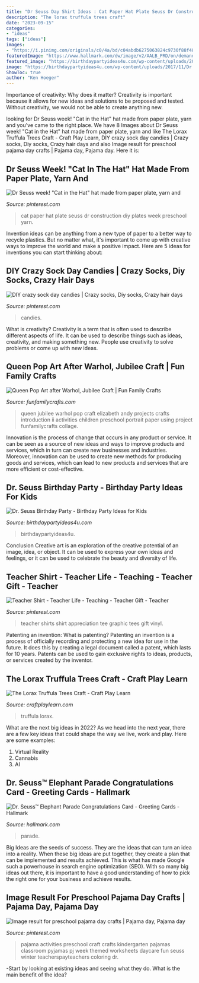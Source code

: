 ```yaml
---
title: "Dr Seuss Day Shirt Ideas : Cat Paper Hat Plate Seuss Dr Construction Diy Plates Week Preschool Yarn"
description: "The lorax truffula trees craft"
date: "2023-09-15"
categories:
- "ideas"
tags: ["ideas"]
images:
- "https://i.pinimg.com/originals/c0/4a/bd/c04abdb6275063824c9730f88f485c10.jpg"
featuredImage: "https://www.hallmark.com/dw/image/v2/AALB_PRD/on/demandware.static/-/Sites-hallmark-master/default/dw3a27dc98/images/finished-goods/products/399M1993/Dr.-Seuss-Elephant-&amp;-Balloons-Congratulations-Card_399M1993_05.jpg?sw=1920"
featured_image: "https://birthdaypartyideas4u.com/wp-content/uploads/2017/11/Dr.-Seuss-Birthday-Party-Centerpieces.jpg"
image: "https://birthdaypartyideas4u.com/wp-content/uploads/2017/11/Dr.-Seuss-Birthday-Party-Centerpieces.jpg"
ShowToc: true
author: "Ken Hoeger"
---
```



Importance of creativity: Why does it matter?
Creativity is important because it allows for new ideas and solutions to be proposed and tested. Without creativity, we would not be able to create anything new.

	

		
looking for Dr Seuss week! &quot;Cat in the Hat&quot; hat made from paper plate, yarn and you've came to the right place. We have 8 Images about Dr Seuss week! &quot;Cat in the Hat&quot; hat made from paper plate, yarn and like The Lorax Truffula Trees Craft - Craft Play Learn, DIY crazy sock day candies | Crazy socks, Diy socks, Crazy hair days and also Image result for preschool pajama day crafts | Pajama day, Pajama day. Here it is:
		
    
## Dr Seuss Week! &quot;Cat In The Hat&quot; Hat Made From Paper Plate, Yarn And

<img loading=lazy src="https://i.pinimg.com/736x/4d/64/4f/4d644f493897c7bfe6a25aa9c9d29889--paper-plates-cat.jpg" onerror="this.onerror=null;this.src='https://tse1.mm.bing.net/th?id=OIP.nZWVDHh4Kt56X87ZkNRxzgHaJ3&amp;pid=15.1';" alt="Dr Seuss week! &quot;Cat in the Hat&quot; hat made from paper plate, yarn and">

_Source: pinterest.com_

>cat paper hat plate seuss dr construction diy plates week preschool yarn. 

	

Invention ideas can be anything from a new type of paper to a better way to recycle plastics. But no matter what, it's important to come up with creative ways to improve the world and make a positive impact. Here are 5 ideas for inventions you can start thinking about: 

    
## DIY Crazy Sock Day Candies | Crazy Socks, Diy Socks, Crazy Hair Days

<img loading=lazy src="https://i.pinimg.com/736x/12/db/43/12db43ea3ad6d7d29202859e6a906696--crazy-socks-crazy-hair.jpg" onerror="this.onerror=null;this.src='https://tse3.mm.bing.net/th?id=OIP.gzYwNlu-4X29FuihM3yOEAHaPJ&amp;pid=15.1';" alt="DIY crazy sock day candies | Crazy socks, Diy socks, Crazy hair days">

_Source: pinterest.com_

>candies. 

	

What is creativity?
Creativity is a term that is often used to describe different aspects of life. It can be used to describe things such as ideas, creativity, and making something new. People use creativity to solve problems or come up with new ideas.

    
## Queen Pop Art After Warhol, Jubilee Craft | Fun Family Crafts

<img loading=lazy src="https://funfamilycrafts.com/wp-content/uploads/2012/05/smudge-on-paint.jpg" onerror="this.onerror=null;this.src='https://tse4.mm.bing.net/th?id=OIP.fFj2VBNMTWLXsc12WbgTUAHaLJ&amp;pid=15.1';" alt="Queen Pop Art after Warhol, Jubilee Craft | Fun Family Crafts">

_Source: funfamilycrafts.com_

>queen jubilee warhol pop craft elizabeth andy projects crafts introduction ii activities children preschool portrait paper using project funfamilycrafts collage. 

	

Innovation is the process of change that occurs in any product or service. It can be seen as a source of new ideas and ways to improve products and services, which in turn can create new businesses and industries. Moreover, innovation can be used to create new methods for producing goods and services, which can lead to new products and services that are more efficient or cost-effective.

    
## Dr. Seuss Birthday Party - Birthday Party Ideas For Kids

<img loading=lazy src="https://birthdaypartyideas4u.com/wp-content/uploads/2017/11/Dr.-Seuss-Birthday-Party-Centerpieces.jpg" onerror="this.onerror=null;this.src='https://tse3.mm.bing.net/th?id=OIP.YCx_4ZY8qqf0ILDfX29b_AHaHa&amp;pid=15.1';" alt="Dr. Seuss Birthday Party - Birthday Party Ideas for Kids">

_Source: birthdaypartyideas4u.com_

>birthdaypartyideas4u. 

	

Conclusion
Creative art is an exploration of the creative potential of an image, idea, or object. It can be used to express your own ideas and feelings, or it can be used to celebrate the beauty and diversity of life.

    
## Teacher Shirt - Teacher Life - Teaching - Teacher Gift - Teacher

<img loading=lazy src="https://i.pinimg.com/originals/c0/4a/bd/c04abdb6275063824c9730f88f485c10.jpg" onerror="this.onerror=null;this.src='https://tse2.mm.bing.net/th?id=OIP.4Th_Wi7cuHtAmlBkUb_WGgHaJ4&amp;pid=15.1';" alt="Teacher Shirt - Teacher Life - Teaching - Teacher Gift - Teacher">

_Source: pinterest.com_

>teacher shirts shirt appreciation tee graphic tees gift vinyl. 

	

Patenting an invention: What is patenting?
Patenting an invention is a process of officially recording and protecting a new idea for use in the future. It does this by creating a legal document called a patent, which lasts for 10 years. Patents can be used to gain exclusive rights to ideas, products, or services created by the inventor.

    
## The Lorax Truffula Trees Craft - Craft Play Learn

<img loading=lazy src="https://www.craftplaylearn.com/wp-content/uploads/2020/05/Dr-Seuss-Craft-21-1024x1024.jpg" onerror="this.onerror=null;this.src='https://tse3.mm.bing.net/th?id=OIP.fIUCoMa_eY13A7RMU0-2sAHaHa&amp;pid=15.1';" alt="The Lorax Truffula Trees Craft - Craft Play Learn">

_Source: craftplaylearn.com_

>truffula lorax. 

	

What are the next big ideas in 2022?
As we head into the next year, there are a few key ideas that could shape the way we live, work and play. Here are some examples: 
1. Virtual Reality 
2. Cannabis 
3. AI 

    
## Dr. Seuss™ Elephant Parade Congratulations Card - Greeting Cards - Hallmark

<img loading=lazy src="https://www.hallmark.com/dw/image/v2/AALB_PRD/on/demandware.static/-/Sites-hallmark-master/default/dw3a27dc98/images/finished-goods/products/399M1993/Dr.-Seuss-Elephant-&amp;-Balloons-Congratulations-Card_399M1993_05.jpg?sw=1920" onerror="this.onerror=null;this.src='https://tse2.mm.bing.net/th?id=OIP.ZPKyvOuNOIjRQvuAHAztBgHaHa&amp;pid=15.1';" alt="Dr. Seuss™ Elephant Parade Congratulations Card - Greeting Cards - Hallmark">

_Source: hallmark.com_

>parade. 

	

Big Ideas are the seeds of success. They are the ideas that can turn an idea into a reality. When these big ideas are put together, they create a plan that can be implemented and results achieved. This is what has made Google such a powerhouse in search engine optimization (SEO). With so many big ideas out there, it is important to have a good understanding of how to pick the right one for your business and achieve results.

    
## Image Result For Preschool Pajama Day Crafts | Pajama Day, Pajama Day

<img loading=lazy src="https://i.pinimg.com/736x/d2/ee/90/d2ee90ba9607dda385e840bf7eaf15fe.jpg" onerror="this.onerror=null;this.src='https://tse2.mm.bing.net/th?id=OIP.AeaFr-TTzhF1wC9oUJEwiAHaOj&amp;pid=15.1';" alt="Image result for preschool pajama day crafts | Pajama day, Pajama day">

_Source: pinterest.com_

>pajama activities preschool craft crafts kindergarten pajamas classroom pyjamas pj week themed worksheets daycare fun seuss winter teacherspayteachers coloring dr. 

	

-Start by looking at existing ideas and seeing what they do. What is the main benefit of the idea? 

